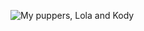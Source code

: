 ![My puppers, Lola and Kody](https://user-images.githubusercontent.com/112146112/187336857-bbbb095b-ab01-4f98-989c-0958225dee01.jpg)
